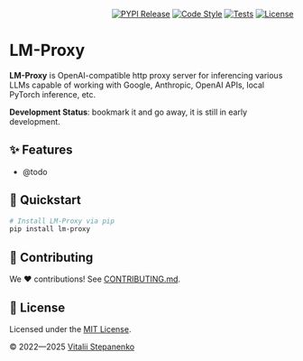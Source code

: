 <p align="right">
<a href="https://pypi.org/project/lm-proxy/" target="_blank"><img src="https://badge.fury.io/py/lm-proxy.svg" alt="PYPI Release"></a>
<a href="https://github.com/Nayjest/lm-proxy/actions/workflows/code-style.yml" target="_blank"><img src="https://github.com/Nayjest/lm-proxy/actions/workflows/code-style.yml/badge.svg" alt="Code Style"></a>
<a href="https://github.com/Nayjest/lm-proxy/actions/workflows/tests.yml" target="_blank"><img src="https://github.com/Nayjest/lm-proxy/actions/workflows/tests.yml/badge.svg" alt="Tests"></a>
<a href="https://github.com/Nayjest/lm-proxy/blob/main/LICENSE" target="_blank"><img src="https://img.shields.io/static/v1?label=license&message=MIT&color=d08aff" alt="License"></a>
</p>

# LM-Proxy

**LM-Proxy** is OpenAI-compatible http proxy server for inferencing various LLMs capable of working with Google, Anthropic, OpenAI APIs, local PyTorch inference, etc.

**Development Status**: bookmark it and go away, it is still in early development.

## ✨ Features

- @todo


## 🚀 Quickstart
```bash
# Install LM-Proxy via pip
pip install lm-proxy

```

## 🤝 Contributing

We ❤️ contributions! See [CONTRIBUTING.md](CONTRIBUTING.md).

## 📝 License

Licensed under the [MIT License](LICENSE).

© 2022&mdash;2025 [Vitalii Stepanenko](mailto:mail@vitaliy.in)
